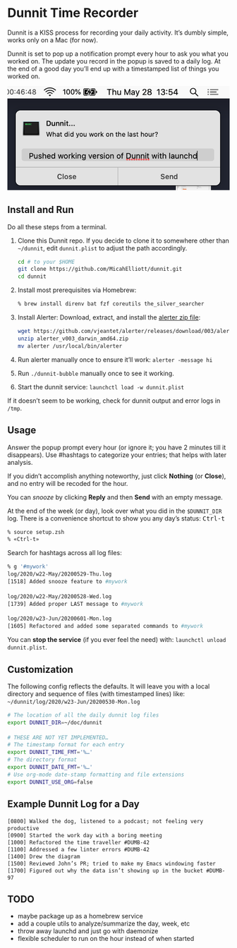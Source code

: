 # Dunnit Time Recorder

Dunnit is a KISS process for recording your daily activity. It’s
dumbly simple, works only on a Mac (for now).

Dunnit is set to pop up a notification prompt every hour to ask you
what you worked on. The update you record in the popup is saved to a
daily log. At the end of a good day you’ll end up with a timestamped
list of things you worked on.

![Dunnit Screenshot](dunnit.png)

## Install and Run

Do all these steps from a terminal.

1. Clone this Dunnit repo. If you decide to clone it to somewhere
   other than `~/dunnit`, edit `dunnit.plist` to adjust the path
   accordingly.

   ```sh
   cd # to your $HOME
   git clone https://github.com/MicahElliott/dunnit.git
   cd dunnit
   ```

1. Install most prerequisites via Homebrew:

   ```sh
   % brew install direnv bat fzf coreutils the_silver_searcher
   ```

1. Install Alerter: Download, extract, and install the
   [alerter zip file](https://github.com/vjeantet/alerter/releases):

   ```sh
   wget https://github.com/vjeantet/alerter/releases/download/003/alerter_v003_darwin_amd64.zip
   unzip alerter_v003_darwin_amd64.zip
   mv alerter /usr/local/bin/alerter
   ```

1. Run alerter manually once to ensure it’ll work: `alerter -message hi`

1. Run `./dunnit-bubble` manually once to see it working.

1. Start the dunnit service: `launchctl load -w dunnit.plist`

If it doesn’t seem to be working, check for dunnit output and error
logs in `/tmp`.

## Usage

Answer the popup prompt every hour (or ignore it; you have 2 minutes
till it disappears). Use #hashtags to categorize your entries; that
helps with later analysis.

If you didn’t accomplish anything noteworthy, just click **Nothing**
(or **Close**), and no entry will be recoded for the hour.

You can _snooze_ by clicking **Reply** and then **Send** with an empty
message.

At the end of the week (or day), look over what you did in the
`$DUNNIT_DIR` log. There is a convenience shortcut to show you any
day’s status: <kbd>Ctrl-t</kbd>

```sh
% source setup.zsh
% «Ctrl-t»
```

Search for hashtags across all log files:

```sh
% g '#mywork'
log/2020/w22-May/20200529-Thu.log
[1518] Added snooze feature to #mywork

log/2020/w22-May/20200528-Wed.log
[1739] Added proper LAST message to #mywork

log/2020/w23-Jun/20200601-Mon.log
[1605] Refactored and added some separated commands to #mywork
```

You can **stop the service** (if you ever feel the need) with:
`launchctl unload dunnit.plist`.

## Customization

The following config reflects the defaults. It will leave you with
a local directory and sequence of files (with timestamped lines) like:
`~/dunnit/log/2020/w23-Jun/20200530-Mon.log`

```sh
# The location of all the daily dunnit log files
export DUNNIT_DIR=~/doc/dunnit

# THESE ARE NOT YET IMPLEMENTED…
# The timestamp format for each entry
export DUNNIT_TIME_FMT='%…'
# The directory format
export DUNNIT_DATE_FMT='%…'
# Use org-mode date-stamp formatting and file extensions
export DUNNIT_USE_ORG=false
```

## Example Dunnit Log for a Day

```log
[0800] Walked the dog, listened to a podcast; not feeling very productive
[0900] Started the work day with a boring meeting
[1000] Refactored the time traveller #DUMB-42
[1100] Addressed a few linter errors #DUMB-42
[1400] Drew the diagram
[1500] Reviewed John’s PR; tried to make my Emacs windowing faster
[1700] Figured out why the data isn’t showing up in the bucket #DUMB-97
```

## TODO

- maybe package up as a homebrew service
- add a couple utils to analyze/summarize the day, week, etc
- throw away launchd and just go with daemonize
- flexible scheduler to run on the hour instead of when started
